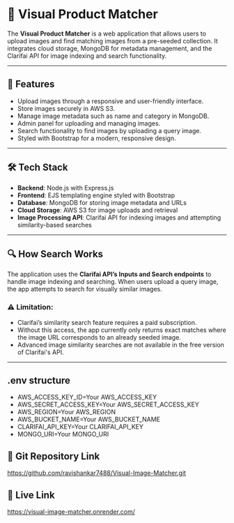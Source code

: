 # 📸 Visual Product Matcher

The **Visual Product Matcher** is a web application that allows users to upload images and find matching images from a pre-seeded collection. It integrates cloud storage, MongoDB for metadata management, and the Clarifai API for image indexing and search functionality.

---

## 🚀 Features

- Upload images through a responsive and user-friendly interface.
- Store images securely in AWS S3.
- Manage image metadata such as name and category in MongoDB.
- Admin panel for uploading and managing images.
- Search functionality to find images by uploading a query image.
- Styled with Bootstrap for a modern, responsive design.

---

## 🛠 Tech Stack

- **Backend**: Node.js with Express.js
- **Frontend**: EJS templating engine styled with Bootstrap
- **Database**: MongoDB for storing image metadata and URLs
- **Cloud Storage**: AWS S3 for image uploads and retrieval
- **Image Processing API**: Clarifai API for indexing images and attempting similarity-based searches

---

## 🔍 How Search Works

The application uses the **Clarifai API’s Inputs and Search endpoints** to handle image indexing and searching. When users upload a query image, the app attempts to search for visually similar images.

### ⚠ Limitation:

- Clarifai’s similarity search feature requires a paid subscription.
- Without this access, the app currently only returns exact matches where the image URL corresponds to an already seeded image.
- Advanced image similarity searches are not available in the free version of Clarifai's API.

---

## .env structure

- AWS_ACCESS_KEY_ID=Your AWS_ACCESS_KEY
- AWS_SECRET_ACCESS_KEY=Your AWS_SECRET_ACCESS_KEY
- AWS_REGION=Your AWS_REGION
- AWS_BUCKET_NAME=Your AWS_BUCKET_NAME
- CLARIFAI_API_KEY=Your CLARIFAI_API_KEY
- MONGO_URI=Your MONGO_URI

## 📂 Git Repository Link

https://github.com/ravishankar7488/Visual-Image-Matcher.git

## 📂 Live Link

https://visual-image-matcher.onrender.com/
